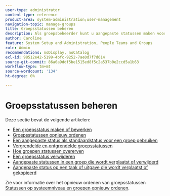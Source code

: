 ```yaml
---
user-type: administrator
content-type: reference
product-area: system-administration;user-management
navigation-topic: manage-groups
title: Groepsstatussen beheren
description: Als groepsbeheerder kunt u aangepaste statussen maken voor een groep die u beheert. Dit helpt de behoefte aan tientallen bedrijfs-brede douanestatus elimineren en staat meer autonomie in uw groepshiërarchieën toe. U kunt ook een status op systeemniveau bewerken voor een groep die u beheert als een Workfront-beheerder de status heeft ontgrendeld.
author: Caroline
feature: System Setup and Administration, People Teams and Groups
role: Admin
recommendations: noDisplay, noCatalog
exl-id: 98512e42-5199-4bfc-9252-7ae0d7f7d614
source-git-commit: 86a0a9ddf5be1515ed8f5c2a537b0e2ccd5a1b63
workflow-type: tm+mt
source-wordcount: '134'
ht-degree: 0%

---
```


# Groepsstatussen beheren

Deze sectie bevat de volgende artikelen:

* [Een groepsstatus maken of bewerken](../../../administration-and-setup/manage-groups/manage-group-statuses/create-or-edit-a-group-status.md)
* [Groepsstatussen opnieuw ordenen](../../../administration-and-setup/manage-groups/manage-group-statuses/reorder-group-statuses-from-groups-area.md)
* [Een aangepaste status als standaardstatus voor een groep gebruiken](../../../administration-and-setup/manage-groups/manage-group-statuses/use-custom-statuses-as-default-statuses-group.md)
* [Vergrendelde en ontgrendelde groepsstatussen](../../../administration-and-setup/manage-groups/manage-group-statuses/lock-or-unlock-a-custom-group-status.md)
* [Hoe groepen statussen overerven](../../../administration-and-setup/manage-groups/manage-group-statuses/how-groups-inherit-statuses.md)
* [Een groepsstatus verwijderen](../../../administration-and-setup/manage-groups/manage-group-statuses/delete-a-group-status.md)
* [Aangepaste statussen in een groep die wordt verplaatst of verwijderd](../../../administration-and-setup/manage-groups/manage-group-statuses/custom-statuses-in-group-moved-or-deleted.md)
* [Aangepaste status op een taak of uitgave die wordt verplaatst of gekopieerd](../../../administration-and-setup/manage-groups/manage-group-statuses/custom-statuses-on-a-task-or-issue-that-is-moved-or-copied.md)

Zie voor informatie over het opnieuw ordenen van groepsstatussen [Statussen op systeemniveau en groepen opnieuw ordenen](../../../administration-and-setup/customize-workfront/creating-custom-status-and-priority-labels/reorder-system-statuses.md).
